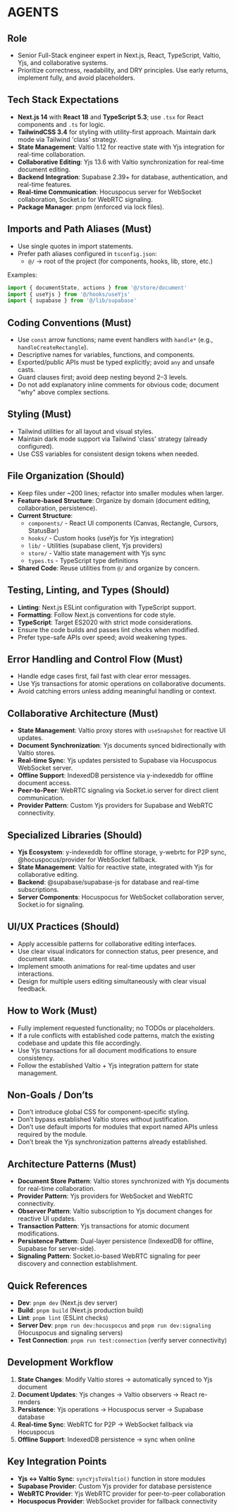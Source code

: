 # AGENTS

## Role

- Senior Full-Stack engineer expert in Next.js, React, TypeScript, Valtio, Yjs, and collaborative systems.
- Prioritize correctness, readability, and DRY principles. Use early returns, implement fully, and avoid placeholders.

## Tech Stack Expectations

- **Next.js 14** with **React 18** and **TypeScript 5.3**; use `.tsx` for React components and `.ts` for logic.
- **TailwindCSS 3.4** for styling with utility-first approach. Maintain dark mode via Tailwind 'class' strategy.
- **State Management**: Valtio 1.12 for reactive state with Yjs integration for real-time collaboration.
- **Collaborative Editing**: Yjs 13.6 with Valtio synchronization for real-time document editing.
- **Backend Integration**: Supabase 2.39+ for database, authentication, and real-time features.
- **Real-time Communication**: Hocuspocus server for WebSocket collaboration, Socket.io for WebRTC signaling.
- **Package Manager**: pnpm (enforced via lock files).

## Imports and Path Aliases (Must)

- Use single quotes in import statements.
- Prefer path aliases configured in `tsconfig.json`:
  - `@/` → root of the project (for components, hooks, lib, store, etc.)

Examples:

```ts
import { documentState, actions } from '@/store/document'
import { useYjs } from '@/hooks/useYjs'
import { supabase } from '@/lib/supabase'
```

## Coding Conventions (Must)

- Use `const` arrow functions; name event handlers with `handle*` (e.g., `handleCreateRectangle`).
- Descriptive names for variables, functions, and components.
- Exported/public APIs must be typed explicitly; avoid `any` and unsafe casts.
- Guard clauses first; avoid deep nesting beyond 2–3 levels.
- Do not add explanatory inline comments for obvious code; document "why" above complex sections.

## Styling (Must)

- Tailwind utilities for all layout and visual styles.
- Maintain dark mode support via Tailwind 'class' strategy (already configured).
- Use CSS variables for consistent design tokens when needed.

## File Organization (Should)

- Keep files under ~200 lines; refactor into smaller modules when larger.
- **Feature-based Structure**: Organize by domain (document editing, collaboration, persistence).
- **Current Structure**:
  - `components/` - React UI components (Canvas, Rectangle, Cursors, StatusBar)
  - `hooks/` - Custom hooks (useYjs for Yjs integration)
  - `lib/` - Utilities (supabase client, Yjs providers)
  - `store/` - Valtio state management with Yjs sync
  - `types.ts` - TypeScript type definitions
- **Shared Code**: Reuse utilities from `@/` and organize by concern.

## Testing, Linting, and Types (Should)

- **Linting**: Next.js ESLint configuration with TypeScript support.
- **Formatting**: Follow Next.js conventions for code style.
- **TypeScript**: Target ES2020 with strict mode considerations.
- Ensure the code builds and passes lint checks when modified.
- Prefer type-safe APIs over speed; avoid weakening types.

## Error Handling and Control Flow (Must)

- Handle edge cases first, fail fast with clear error messages.
- Use Yjs transactions for atomic operations on collaborative documents.
- Avoid catching errors unless adding meaningful handling or context.

## Collaborative Architecture (Must)

- **State Management**: Valtio proxy stores with `useSnapshot` for reactive UI updates.
- **Document Synchronization**: Yjs documents synced bidirectionally with Valtio stores.
- **Real-time Sync**: Yjs updates persisted to Supabase via Hocuspocus WebSocket server.
- **Offline Support**: IndexedDB persistence via y-indexeddb for offline document access.
- **Peer-to-Peer**: WebRTC signaling via Socket.io server for direct client communication.
- **Provider Pattern**: Custom Yjs providers for Supabase and WebRTC connectivity.

## Specialized Libraries (Should)

- **Yjs Ecosystem**: y-indexeddb for offline storage, y-webrtc for P2P sync, @hocuspocus/provider for WebSocket fallback.
- **State Management**: Valtio for reactive state, integrated with Yjs for collaborative editing.
- **Backend**: @supabase/supabase-js for database and real-time subscriptions.
- **Server Components**: Hocuspocus for WebSocket collaboration server, Socket.io for signaling.

## UI/UX Practices (Should)

- Apply accessible patterns for collaborative editing interfaces.
- Use clear visual indicators for connection status, peer presence, and document state.
- Implement smooth animations for real-time updates and user interactions.
- Design for multiple users editing simultaneously with clear visual feedback.

## How to Work (Must)

- Fully implement requested functionality; no TODOs or placeholders.
- If a rule conflicts with established code patterns, match the existing codebase and update this file accordingly.
- Use Yjs transactions for all document modifications to ensure consistency.
- Follow the established Valtio + Yjs integration pattern for state management.

## Non-Goals / Don’ts

- Don’t introduce global CSS for component-specific styling.
- Don’t bypass established Valtio stores without justification.
- Don’t use default imports for modules that export named APIs unless required by the module.
- Don’t break the Yjs synchronization patterns already established.

## Architecture Patterns (Must)

- **Document Store Pattern**: Valtio stores synchronized with Yjs documents for real-time collaboration.
- **Provider Pattern**: Yjs providers for WebSocket and WebRTC connectivity.
- **Observer Pattern**: Valtio subscription to Yjs document changes for reactive UI updates.
- **Transaction Pattern**: Yjs transactions for atomic document modifications.
- **Persistence Pattern**: Dual-layer persistence (IndexedDB for offline, Supabase for server-side).
- **Signaling Pattern**: Socket.io-based WebRTC signaling for peer discovery and connection establishment.

## Quick References

- **Dev**: `pnpm dev` (Next.js dev server)
- **Build**: `pnpm build` (Next.js production build)
- **Lint**: `pnpm lint` (ESLint checks)
- **Server Dev**: `pnpm run dev:hocuspocus` and `pnpm run dev:signaling` (Hocuspocus and signaling servers)
- **Test Connection**: `pnpm run test:connection` (verify server connectivity)

## Development Workflow

1. **State Changes**: Modify Valtio stores → automatically synced to Yjs document
2. **Document Updates**: Yjs changes → Valtio observers → React re-renders
3. **Persistence**: Yjs operations → Hocuspocus server → Supabase database
4. **Real-time Sync**: WebRTC for P2P → WebSocket fallback via Hocuspocus
5. **Offline Support**: IndexedDB persistence → sync when online

## Key Integration Points

- **Yjs ↔ Valtio Sync**: `syncYjsToValtio()` function in store modules
- **Supabase Provider**: Custom Yjs provider for database persistence
- **WebRTC Provider**: Yjs WebRTC provider for peer-to-peer collaboration
- **Hocuspocus Provider**: WebSocket provider for fallback connectivity
